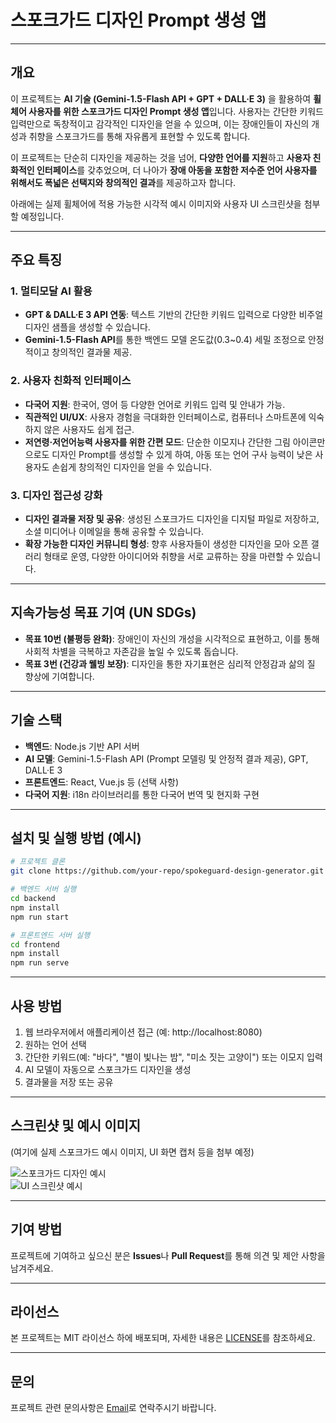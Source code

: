 # 스포크가드 디자인 Prompt 생성 앱

---

## 개요
이 프로젝트는 **AI 기술 (Gemini-1.5-Flash API + GPT + DALL·E 3)** 을 활용하여 **휠체어 사용자를 위한 스포크가드 디자인 Prompt 생성 앱**입니다. 사용자는 간단한 키워드 입력만으로 독창적이고 감각적인 디자인을 얻을 수 있으며, 이는 장애인들이 자신의 개성과 취향을 스포크가드를 통해 자유롭게 표현할 수 있도록 합니다.

이 프로젝트는 단순히 디자인을 제공하는 것을 넘어, **다양한 언어를 지원**하고 **사용자 친화적인 인터페이스**를 갖추었으며, 더 나아가 **장애 아동을 포함한 저수준 언어 사용자를 위해서도 폭넓은 선택지와 창의적인 결과**를 제공하고자 합니다.

아래에는 실제 휠체어에 적용 가능한 시각적 예시 이미지와 사용자 UI 스크린샷을 첨부할 예정입니다.

---

## 주요 특징

### 1. 멀티모달 AI 활용
- **GPT & DALL·E 3 API 연동**: 텍스트 기반의 간단한 키워드 입력으로 다양한 비주얼 디자인 샘플을 생성할 수 있습니다.  
- **Gemini-1.5-Flash API**를 통한 백엔드 모델 온도값(0.3~0.4) 세밀 조정으로 안정적이고 창의적인 결과물 제공.

### 2. 사용자 친화적 인터페이스
- **다국어 지원**: 한국어, 영어 등 다양한 언어로 키워드 입력 및 안내가 가능.  
- **직관적인 UI/UX**: 사용자 경험을 극대화한 인터페이스로, 컴퓨터나 스마트폰에 익숙하지 않은 사용자도 쉽게 접근.  
- **저연령·저언어능력 사용자를 위한 간편 모드**: 단순한 이모지나 간단한 그림 아이콘만으로도 디자인 Prompt를 생성할 수 있게 하여, 아동 또는 언어 구사 능력이 낮은 사용자도 손쉽게 창의적인 디자인을 얻을 수 있습니다.

### 3. 디자인 접근성 강화
- **디자인 결과물 저장 및 공유**: 생성된 스포크가드 디자인을 디지털 파일로 저장하고, 소셜 미디어나 이메일을 통해 공유할 수 있습니다.  
- **확장 가능한 디자인 커뮤니티 형성**: 향후 사용자들이 생성한 디자인을 모아 오픈 갤러리 형태로 운영, 다양한 아이디어와 취향을 서로 교류하는 장을 마련할 수 있습니다.

---

## 지속가능성 목표 기여 (UN SDGs)
- **목표 10번 (불평등 완화)**: 장애인이 자신의 개성을 시각적으로 표현하고, 이를 통해 사회적 차별을 극복하고 자존감을 높일 수 있도록 돕습니다.  
- **목표 3번 (건강과 웰빙 보장)**: 디자인을 통한 자기표현은 심리적 안정감과 삶의 질 향상에 기여합니다.

---

## 기술 스택
- **백엔드**: Node.js 기반 API 서버  
- **AI 모델**: Gemini-1.5-Flash API (Prompt 모델링 및 안정적 결과 제공), GPT, DALL·E 3  
- **프론트엔드**: React, Vue.js 등 (선택 사항)  
- **다국어 지원**: i18n 라이브러리를 통한 다국어 번역 및 현지화 구현

---

## 설치 및 실행 방법 (예시)
```bash
# 프로젝트 클론
git clone https://github.com/your-repo/spokeguard-design-generator.git

# 백엔드 서버 실행
cd backend
npm install
npm run start

# 프론트엔드 서버 실행
cd frontend
npm install
npm run serve
```

---

## 사용 방법
1. 웹 브라우저에서 애플리케이션 접근 (예: http://localhost:8080)
2. 원하는 언어 선택
3. 간단한 키워드(예: "바다", "별이 빛나는 밤", "미소 짓는 고양이") 또는 이모지 입력
4. AI 모델이 자동으로 스포크가드 디자인을 생성
5. 결과물을 저장 또는 공유

---

## 스크린샷 및 예시 이미지
(여기에 실제 스포크가드 예시 이미지, UI 화면 캡처 등을 첨부 예정)

![스포크가드 디자인 예시](./images/spokeguard_example.png)  
![UI 스크린샷 예시](./images/ui_screenshot.png)

---

## 기여 방법
프로젝트에 기여하고 싶으신 분은 **Issues**나 **Pull Request**를 통해 의견 및 제안 사항을 남겨주세요.

---

## 라이선스
본 프로젝트는 MIT 라이선스 하에 배포되며, 자세한 내용은 [LICENSE](./LICENSE)를 참조하세요.

---

## 문의
프로젝트 관련 문의사항은 [Email](mailto:contact@spokeguard.example)로 연락주시기 바랍니다.
